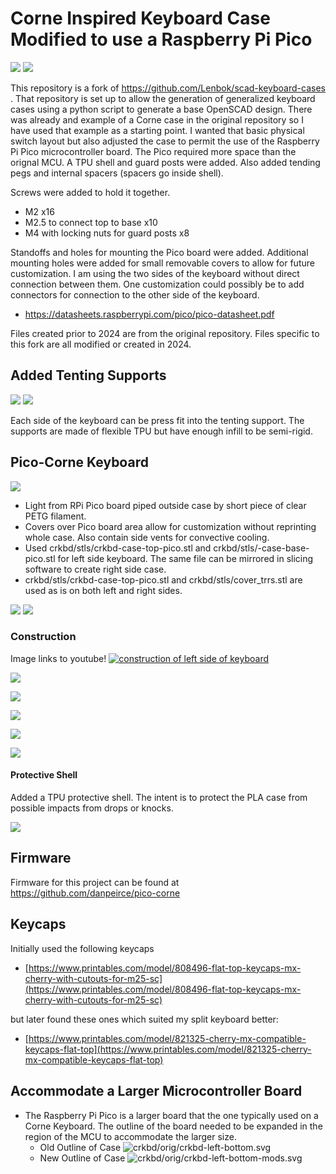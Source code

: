 # Corne Inspired Keyboard Case Modified to use a Raspberry Pi Pico

![](images/pico--corne-shell-L.png) ![](images/pico--corne-shell-R.png)

This repository is a fork of https://github.com/Lenbok/scad-keyboard-cases .
That repository is set up to allow the generation of generalized keyboard cases using
a python script to generate a base OpenSCAD design. There was already and example of a Corne case in the original repository so I have used that example as a 
starting point. I wanted that basic physical switch layout but 
also adjusted the case to permit the use of the Raspberry Pi Pico microcontroller board. The Pico required more space than the orignal MCU.
A TPU shell and guard posts were added. Also added tending pegs and internal spacers (spacers go inside shell).

Screws were added to hold it together.

* M2 x16
* M2.5 to connect top to base x10 
* M4 with locking nuts for guard posts x8

Standoffs and holes for mounting the Pico board were added. Additional mounting holes were added for small removable covers to allow for future customization.
I am using the two sides of the keyboard without direct connection between them. One customization could possibly be to add connectors for connection to the other 
side of the keyboard.

* https://datasheets.raspberrypi.com/pico/pico-datasheet.pdf

Files created prior to 2024 are from the original repository. Files specific to this fork are all modified or created in 2024.

## Added Tenting Supports

![](images/pico--corne-tent-L.png) ![](images/pico--corne-tent2-R.png)

Each side of the keyboard can be press fit into the tenting support. The supports are made of flexible TPU but have enough infill to be semi-rigid.
	 
## Pico-Corne Keyboard

![](images/pico-corne-left-build04.png) 

* Light from RPi Pico board piped outside case by short piece of clear PETG filament.
* Covers over Pico board area allow for customization without reprinting whole case. Also contain side
  vents for convective cooling.
* Used crkbd/stls/crkbd-case-top-pico.stl and crkbd/stls/-case-base-pico.stl for left side keyboard. The same file can be mirrored in slicing software to create right side case.
* crkbd/stls/crkbd-case-top-pico.stl and crkbd/stls/cover_trrs.stl are used as is on both left and right sides.

![](images/pico-corne-left-build05.png) ![](images/pico-corne-right-build01.png)

### Construction

Image links to youtube! [![construction of left side of keyboard](https://img.youtube.com/vi/Hs4WmTu5av8/0.jpg)](https://www.youtube.com/watch?v=Hs4WmTu5av8)

![](images/pico-corne-left-build01.png)

![](images/pico-corne-left-build03.png)

![](images/pico-corne-left-build02-und.png)

![](images/pico-corne-left-build03-und-w.png)

![](images/pico-corne-left-build04-und-w.png)

#### Protective Shell

Added a TPU protective shell. The intent is to protect the PLA case from possible impacts from drops or knocks.

![](images/pico--corne-shell.png)

## Firmware

Firmware for this project can be found at https://github.com/danpeirce/pico-corne 

## Keycaps

Initially used the following keycaps
 
* [https://www.printables.com/model/808496-flat-top-keycaps-mx-cherry-with-cutouts-for-m25-sc](https://www.printables.com/model/808496-flat-top-keycaps-mx-cherry-with-cutouts-for-m25-sc)

but later found these ones which suited my split keyboard better:

* [https://www.printables.com/model/821325-cherry-mx-compatible-keycaps-flat-top](https://www.printables.com/model/821325-cherry-mx-compatible-keycaps-flat-top)

## Accommodate a Larger Microcontroller Board

* The Raspberry Pi Pico is a larger board that the one typically used on a Corne Keyboard. The outline of the board needed 
  to be expanded in the region of the MCU to accommodate the larger size.
    * Old Outline of Case
	  ![crkbd/orig/crkbd-left-bottom.svg](crkbd/orig/crkbd-left-bottom.svg)
    * New Outline of Case
	  ![crkbd/orig/crkbd-left-bottom-mods.svg](crkbd/orig/crkbd-left-bottom-mods.svg)